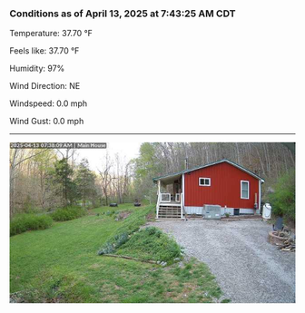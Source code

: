 ### Conditions as of April 13, 2025 at 7:43:25 AM CDT 

Temperature: 37.70 &deg;F

Feels like: 37.70 &deg;F

Humidity: 97%

Wind Direction: NE

Windspeed: 0.0 mph

Wind Gust: 0.0 mph

---

<img src="./images/latest.jpeg"/>

